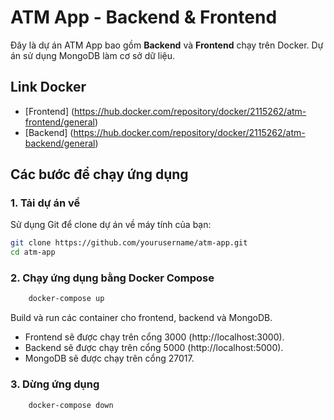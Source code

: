 # ATM App - Backend & Frontend

Đây là dự án ATM App bao gồm **Backend** và **Frontend** chạy trên Docker. Dự án sử dụng MongoDB làm cơ sở dữ liệu.

## Link Docker

- [Frontend] (https://hub.docker.com/repository/docker/2115262/atm-frontend/general)
- [Backend] (https://hub.docker.com/repository/docker/2115262/atm-backend/general)

## Các bước để chạy ứng dụng

### 1. Tải dự án về

Sử dụng Git để clone dự án về máy tính của bạn:

```bash
git clone https://github.com/yourusername/atm-app.git
cd atm-app
```

### 2. Chạy ứng dụng bằng Docker Compose

```bash
    docker-compose up
```

Build và run các container cho frontend, backend và MongoDB.

- Frontend sẽ được chạy trên cổng 3000 (http://localhost:3000).
- Backend sẽ được chạy trên cổng 5000 (http://localhost:5000).
- MongoDB sẽ được chạy trên cổng 27017.

### 3. Dừng ứng dụng

```bash
    docker-compose down
```
